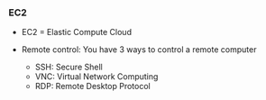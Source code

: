 
### EC2

* EC2 = Elastic Compute Cloud

* Remote control: You have 3 ways to control a remote computer
  * SSH: Secure Shell
  * VNC: Virtual Network Computing
  * RDP: Remote Desktop Protocol
